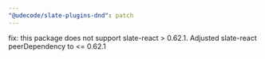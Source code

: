 ```yaml
---
"@udecode/slate-plugins-dnd": patch
---
```


fix: this package does not support slate-react > 0.62.1. Adjusted slate-react peerDependency to <= 0.62.1
